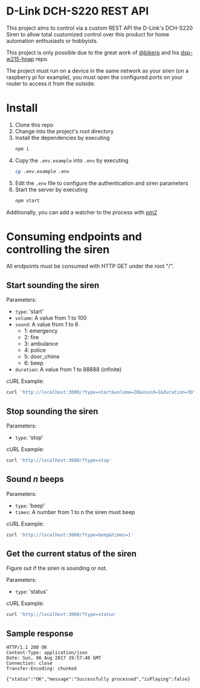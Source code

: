 # D-Link DCH-S220 REST API

This project aims to control via a custom REST API the D-Link's DCH-S220 Siren
to allow total customized control over this product for home automation
enthusiasts or hobbyists.

This project is only possible due to the great work of [@bikerp](https://github.com/bikerp)
and his [dsp-w215-hnap](https://github.com/bikerp/dsp-w215-hnap) repo.

The project must run on a device in the same network as your siren (on a
raspberry pi for example), you must open the configured ports on your router to
access it from the outside.

# Install

1. Clone this repo
2. Change into the project's root directory
3. Install the dependencies by executing
     ```sh
     npm i
     ```
4. Copy the `.env.example` into `.env` by executing
     ```sh
     cp .env.example .env
     ```
5. Edit the `.env` file to configure the authentication and siren parameters
6. Start the server by executing
     ```sh
     npm start
     ```

Additionally, you can add a watcher to the process with [pm2](http://pm2.keymetrics.io/)

# Consuming endpoints and controlling the siren

All endpoints must be consumed with HTTP GET under the root "/".

## Start sounding the siren

Parameters:
- `type`: 'start'
- `volume`: A value from 1 to 100
- `sound`: A value from 1 to 6
  - 1: emergency
  - 2: fire
  - 3: ambulance
  - 4: police
  - 5: door_chime
  - 6: beep
- `duration`: A value from 1 to 88888 (infinite)

cURL Example:
```sh
curl 'http://localhost:3000/?type=start&volume=20&sound=1&duration=30'
```

## Stop sounding the siren

Parameters: 
- `type`: 'stop'

cURL Example:
```sh
curl 'http://localhost:3000/?type=stop'
```

## Sound *n* beeps

Parameters: 
- `type`: 'beep'
- `times`: A number from 1 to n the siren must beep

cURL Example:
```sh
curl 'http://localhost:3000/?type=beep&times=1'
```

## Get the current status of the siren
Figure out if the siren is sounding or not.

Parameters: 
- `type`: 'status'

cURL Example:
```sh
curl 'http://localhost:3000/?type=status'
```

## Sample response
```http
HTTP/1.1 200 OK
Content-Type: application/json
Date: Sun, 06 Aug 2017 19:57:48 GMT
Connection: close
Transfer-Encoding: chunked

{"status":"OK","message":"Successfully processed","isPlaying":false}
```

